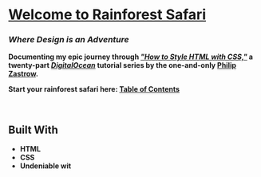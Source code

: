 # <b><u>Welcome to Rainforest Safari</u><b>
### _Where Design is an Adventure_

Documenting my epic journey through [_"How to Style HTML with CSS,"_](https://www.digitalocean.com/community/tutorial_series/how-to-style-html-with-css) a twenty-part [_DigitalOcean_](https://www.digitalocean.com/) tutorial series by the one-and-only [Philip Zastrow](https://zastrow.co/).


Start your rainforest safari here: [Table of Contents]("https://mhowe.dev/html-css-rainforest-safari/")

<br>

## Built With

- HTML
- CSS
- Undeniable wit

